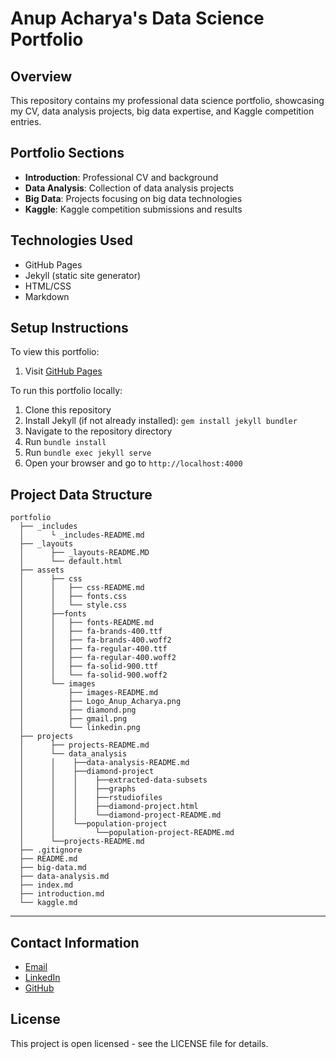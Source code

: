 # Anup Acharya's Data Science Portfolio

## Overview
This repository contains my professional data science portfolio, showcasing my CV, data analysis projects, big data expertise, and Kaggle competition entries.

## Portfolio Sections
- **Introduction**: Professional CV and background
- **Data Analysis**: Collection of data analysis projects
- **Big Data**: Projects focusing on big data technologies
- **Kaggle**: Kaggle competition submissions and results

## Technologies Used
- GitHub Pages
- Jekyll (static site generator)
- HTML/CSS
- Markdown

## Setup Instructions
To view this portfolio:
1. Visit [GitHub Pages](https://longlivenepal48.github.io/anup_portfolio/)

To run this portfolio locally:
1. Clone this repository
2. Install Jekyll (if not already installed): `gem install jekyll bundler`
3. Navigate to the repository directory
4. Run `bundle install`
5. Run `bundle exec jekyll serve`
6. Open your browser and go to `http://localhost:4000`

## Project Data Structure
```
portfolio
  ├── _includes
  │      └ _includes-README.md
  ├── _layouts
  │      ├── _layouts-README.MD
  │      └── default.html
  ├── assets
  │      ├── css
  │      │   ├── css-README.md
  │      │   ├── fonts.css
  │      │   └── style.css
  │      ├──fonts
  │      │   ├── fonts-README.md
  │      │   ├── fa-brands-400.ttf
  │      │   ├── fa-brands-400.woff2
  │      │   ├── fa-regular-400.ttf
  │      │   ├── fa-regular-400.woff2
  │      │   ├── fa-solid-900.ttf
  │      │   └── fa-solid-900.woff2
  │      └── images
  │          ├── images-README.md
  │          ├── Logo_Anup_Acharya.png
  │          ├── diamond.png
  │          ├── gmail.png
  │          └── linkedin.png
  ├── projects
  │      ├── projects-README.md
  │      └── data_analysis
  │      │    ├──data-analysis-README.md
  │      │    ├──diamond-project
  │      │    │    ├──extracted-data-subsets
  │      │    │    ├──graphs
  │      │    │    ├──rstudiofiles
  │      │    │    ├──diamond-project.html
  │      │    │    └──diamond-project-README.md
  │      │    └──population-project
  │      │         └──population-project-README.md
  │      └──projects-README.md
  ├── .gitignore
  ├── README.md
  ├── big-data.md
  ├── data-analysis.md
  ├── index.md
  ├── introduction.md
  └── kaggle.md
```
---

## Contact Information
- [Email](mailto:longlivenepal48@gmail.com)
- [LinkedIn](https://www.linkedin.com/in/ca-anup-acharya-761737ba/)
- [GitHub](https://github.com/longlivenepal48)

## License
This project is open licensed - see the LICENSE file for details.
